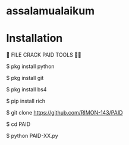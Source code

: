 # assalamualaikum
# Installation

🚫 FILE CRACK PAID TOOLS 💜🚀

$ pkg install python 

$ pkg install git 

$ pkg install bs4 

$ pip install rich

$ git clone https://github.com/RIMON-143/PAID

$ cd PAID

$ python PAID-XX.py
